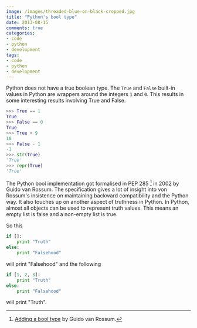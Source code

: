 ```yaml
---
image: /images/threaded-blue-on-black-cropped.jpg
title: "Python's bool type"
date: 2013-08-15
comments: true
categories:
- code
- python
- development
tags:
- code
- python
- development
---
```

Python does not have a true boolean type. The `True` and `False` built-in values in Python are wrappers around the integers `1` and `0`. This results in some interesting results involving True and False.

```python
>>> True == 1
True
>>> False == 0
True
>>> True + 9
10
>>> False - 1
-1
>>> str(True)
'True'
>>> repr(True)
'True'
```

The Python bool implementation got formalised in PEP 285 [^1] in 2002 by Guido van Rossum. The specification gives a lot of insight into von Rossum's insistence on maintaining backward compatibility and the Python way. It also touches up on another aspect of truthness in Python. In Python, almost all objects can be used to represent truth values. This means an empty list is false and a non-empty list is true.

So this
```python
if []:
    print "Truth"
else:
    print "Falsehood"

```
will print "Falsehood" and the following
```python
if [1, 2, 3]:
    print "Truth"
else:
    print "Falsehood"

```
will print "Truth".

[^1]: [Adding a bool type](http://www.python.org/dev/peps/pep-0285/) by Guido van Rossum.